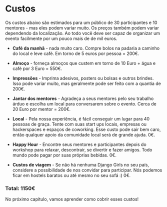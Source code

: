 # Custos

Os custos abaixo são estimados para um público de 30 participantes e 10 mentores - mas eles podem variar muito. Os preços também podem variar dependendo da localização. Ao todo você deve ser capaz de organizar um evento facilmente por um pouco mais de de mil euros.

- __Café da manhã__ - nada muito caro. Compre bolos na padaria a caminho do local e leve café. Em torno de 5 euros por pessoa = 200€.

- __Almoço__ - forneça almoços que custem em torno de 10 Euro + água e café por 3 Euro = 550€.

- __Impressões__ - Imprima adesivos, posters ou bolsas e outros brindes. Isso pode variar muito, mas geralmente pode ser feito com a quantia de 200€.

- __Jantar dos mentores__ - Agradeça a seus mentores pelo seu trabalho árduo e escolha um local para conversarem sobre o evento. Cerca de 20 Euro por mentor = 200€.

- __Local__ - Pela nossa experiência, é fácil conseguir um lugar para 40 pessoas de graça. Tente com suas start ups locais, empresas ou hackerspaces e espaços de coworking. Esse custo pode sair bem caro, então qualquer apoio da comunidade local será de grande ajuda. 0€.

- __Happy Hour__ - Encontre seus mentores e participantes depois do workshop para relaxar, descontrair, se divertir e fazer amigos. Todo mundo pode pagar por suas próprias bebidas. 0€.

- __Custos de viagem__ - Se não há nenhuma Django Girls no seu país, considere a possibilidade de nos convidar para participar. Nós podemos ficar em hostels baratos ou até mesmo no seu sofá :) 0€.

### __Total: 1150€__

No próximo capítulo, vamos aprender como cobrir esses custos!
